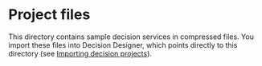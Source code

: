 # Project files

This directory contains sample decision services in compressed files. You import these files into Decision Designer, which points directly to this directory (see [Importing decision projects](https://www.ibm.com/support/knowledgecenter/SSYHZ8_20.0.x/com.ibm.dba.aid/topics/tsk_import_projects.html)).
